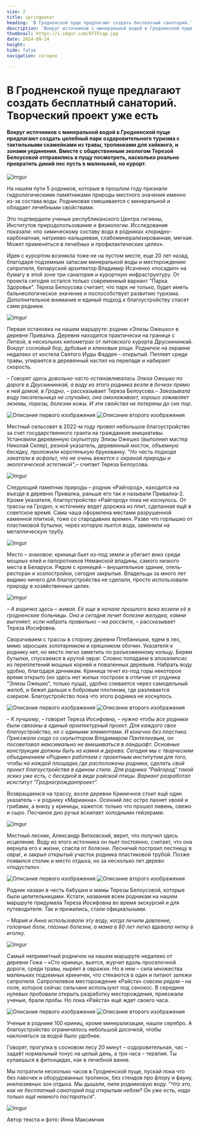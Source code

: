 ```yaml
---
size: 2
title: springwater
heading: 'В Гродненской пуще предлагают создать бесплатный санаторий.'
description: 'Вокруг источников с минеральной водой в Гродненской пуще предлагают создать культурную среду: целебный парк с тактильными скамейками из травы, тропинками для хайкинга, инклюзивными площадками и зонами уединения.'
thumbnail: https://i.imgur.com/6fIFcqp.jpg
date: 2024-09-24
height: 
hide: false
navigation: сегодня

---
```

# **В Гродненской пуще предлагают создать бесплатный санаторий. Творческий проект уже есть**

#### Вокруг источников с минеральной водой в Гродненской пуще предлагают создать целебный парк оздоровительного туризма с тактильными скамейками из травы, тропинками для хайкинга, и зонами уединения. Вместе с общественным экологом Терезой Белоусовой отправились в пущу посмотреть, насколько реально превратить дикий лес пусть в маленький, но курорт. 

![Imgur](https://i.imgur.com/Nnoincq.jpg)

На нашем пути 5 родников, которые в прошлом году признали гидрологическими памятниками природы местного значения именно из-за состава воды. Родниковая смешивается с минеральной и обладает лечебными свойствами.

Это подтвердили ученые республиканского Центра гигиены, Институтов природопользования и физиологии. Исследования показали: «по химическому составу вода в родниках хлоридно-карбонатная,
натриево-кальциевая, слабоминерализированная, мягкая. Может применяться в лечебных и профилактических целях». 

Идея с курортом возникла тоже не на пустом месте, еще 20 лет назад, благодаря подземным запасам минеральной воды и месторождению сапропеля, беларуский архитектор Владимир Исаченко «посадил» на бумагу в этой зоне три санатория и курортную инфраструктуру. От проекта сегодня остался только современный вариант "Парка Здоровья". Тереза Белоусова считает, что парк не только, будет иметь бальнеологическое значение и поспособствует развитию туризма. Дополнительное внимание и единый подход к благоустройству спасет сами родники. 

![Imgur](https://i.imgur.com/KyvWCnv.jpg)

Первая остановка на нашем маршруте: родник «Элизы Ожешко» в деревне Привалка. Деревня находится практически на границе с Литвой, в нескольких километрах от литовского курорта Друскининкай. Вокруг сосновый бор, дубовые и кленовые рощи. Родничок на окраине недалеко от костела Святого Иуды Фаддея – открытый. Петляет среди травы, упирается в деревянный настил на перепаде и набирает скорость.

– _Говорят здесь довольно часто останавливалась Элиза Ожешко по дороге в Друскининкай, а воду из этого родника везли в бочках прямо к ней домой, в Гродно_, – рассказывает Тереза Белоусова.– _Заказывала воду писательница не случайно, она омолаживает, хорошо заживляет экземы, порезы, болезни кожы. И эти свойства не потеряны до сих пор_. 

<div class="gallery2">
<img src="https://i.imgur.com/M7zR8pl.jpeg" alt="Описание первого изображения"> 
<img src="https://i.imgur.com/vuct2PB.jpeg" alt="Описание второго изображения"> 
</div>

Местный сельсовет в 2022-м году провел небольшое благоустройство за счет государственного гранта на гражданкие инициативы.  Установили деревянную скульптуру Элизы Ожешко (выполнил мастер Николай Скляр), резной указатель, деревянный мосток, объемную беседку, проложили коротенькую брукованку. "_Но часть подхода закатали в асфальт, что не очень вяжется с охраной природы и экологической эстетикой"_,– считает Тереза Белоусова.

![Imgur](https://i.imgur.com/g8XTjJF.jpg)

Следующий памятник природы – родник «Райгород», находится на въезде в деревню Привалка, раньше его так и называли Привалка-2. Кроме указателя, благоустройство «Райгород» пока не коснулось. От трассы на Гродно, к источнику ведет дорожка из плит, сделанная ещё в советское время. Сама чаша оформлена местами разрушенной каменной плиткой, тоже со стародавних времен. Разве что горлышко от пластиковой бутылки, через которую льется вода, заменили на металлическую трубу. 

![Imgur](https://i.imgur.com/Cn8bDMN.jpg)

Место – знаковое: криница бьет из-под земли и убегает вниз среди мощных елей и папоротников Неманской впадины, самого низкого места в Беларуси. Рядом с криницей – внушительное здание, отель-ресторан и хозпостройки, сегодня закрытые. Владельцы за много лет видимо ничего для благоустройства не сделали, просто использовали природу в хозяйственных целях.

![Imgur](https://i.imgur.com/6fIFcqp.jpg)

– _А водичка здесь – живая. Её еще в начале прошлого века возили её в гродненские больницы. Она и сегодня лечит болезни желудка, камни выгоняет, если набрать правильно –  на рассвете,_ – рассказывает Тереза Иосифовна.

Сворачиваем с трассы в сторону деревни Плебанишки, едем в лес, мимо заросших золотарником и орешником обочин. Указателя к роднику нет, но место легко заметить по разъезженному кольцу. 
Берем бутылки, спускаемся в крутой овраг. Словно попадаем в апокалипсис из переплетений мощных корней и поваленных деревьев. Набрать воду удобно, благодаря дачникам. Криница течет из-под горы некоторое время открыто (но здесь нет жилых построек в отличие от родника "Элизы Ожешко", только пуща), удобно сливается через самодельный желоб, и бежит дальше к бобровым плотинам, где разливается озерком. Благоустройство пока что этого родника не коснулось. 

<div class="gallery2">
<img src="https://i.imgur.com/xTZb1zV.jpeg" alt="Описание первого изображения"> 
<img src="https://i.imgur.com/MnbmsDw.jpeg" alt="Описание второго изображения"> 
</div>

– _К лучшему_, – говорит Тереза Иосифовна, – _нужно чтобы все родники были связаны в единый архитектурный проект. Для каждого свое благоустройство, но с едиными элементами. И конечно без пластика. Приезжали сюда со скульптором Владимиром Пантелеевым, он посоветовал максимально не вмешиваться в ландшафт. Основные конструкции должны быть из камня и дерева. Сегодня мы с творческим объединением «Родник»  работаем с проектным институтом для того, чтобы на каждой площадке,где расположены родники, сделать свой проект благоустройства в едином стиле. Для родника "Райгород" такой эскиз уже есть, с беседкой в виде райской птицы. Вариант разработал иснститут "Гродногражданпроект"._

Возвращаемся на трассу, возле деревни Криничное стоит ещё один указатель –  к роднику «Марианна». Осенний лес остро пахнет хвоей и грибами, а внизу у криницы, кажется: только что прошел ливень, свежо и сыро. Песчаное дно ручья вскипает холодными гейзерами.

![Imgur](https://i.imgur.com/aJoBJSj.jpg)

Местный лесник, Александр Витковский, верит, что получил здесь исцеление. Воду из этого источника он пьет постоянно, считает, что она вернула его к жизни, спасла от болезни. Лесничий построил лестницу в овраг, и закрыл открытый участок родника пластиковой трубой. Позже появился столик и место отдыха, но за несколько лет дерево «подустало». 

<div class="gallery2">
<img src="https://i.imgur.com/YsSqcR1.jpeg" alt="Описание первого изображения"> 
<img src="https://i.imgur.com/F6FJdAp.jpeg" alt="Описание второго изображения"> 
</div>

Родник назван в честь бабушки и мамы Терезы Белоусовой, которые были целительницами. Кстати, названия всем родникам на нашем маршруте придумала Тереза Иосифовна во время экскурсий и для путеводителя. Так и прижились, стали официальными.

– _Мария и Анна использовали эту воду, когда лечили давление, головные боли, глазные болезни, а мама в 80 лет легко вдевала нитку в иголку_.

![Imgur](https://i.imgur.com/R5ROafQ.jpg)

Самый неприметный родничок на нашем маршруте недалеко от деревни Гожа – «Сто криниц», вьется, журчит вдоль проселочной дороги, среди травы, ныряет в овражки. Но в нем – сила множества маленьких подземных криничек, что стекаются в один и питают залежи сапропеля. Сапропелевое месторождение «Райста» совсем рядом – на поле, которое сейчас сельчане используют под сенокос. В середине нулевых пробовали открыть разработку месторождения, приезжали ученые, брали пробы. Но пока «Райста» ещё ждет своего часа. 

<div class="gallery2">
<img src="https://i.imgur.com/fEcYJF4.jpeg" alt="Описание первого изображения"> 
<img src="https://i.imgur.com/BtRyfGj.jpeg" alt="Описание второго изображения"> 
</div>

Ученые в роднике 100 криниц, кроме минерализации, нашли серебро. А благоустройство ограничилось небольшой досочкой, чтобы наклоняться за водой было удобнее.

Говорят, прогулка в сосновом лесу 20 минут – оздоровительная, час – задаёт нормальный тонус на целый день, а три часа – терапия. Ты купаешься в фитонцидах, как в лечебной ванне.  

Мы потратили несколько часов в Гродненской пуще, пускай пока что без лавочек и оборудованных тропинок, без стендов про флору и фауну, инклюзивных зон отдыха. Мы дышали, пили родниковую воду. "_Что это, как не бесплатный санаторий под открытым небом? Он уже есть, надо только ещё немного постараться_".

![Imgur](https://i.imgur.com/FfKao1h.jpg)

Автор текста и фото: Инна Максимчик


